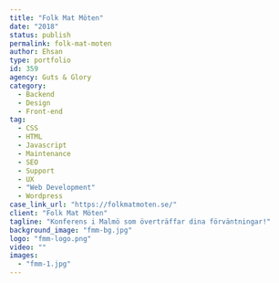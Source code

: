 ```yaml
---
title: "Folk Mat Möten"
date: "2018"
status: publish
permalink: folk-mat-moten
author: Ehsan
type: portfolio
id: 359
agency: Guts & Glory
category:
  - Backend
  - Design
  - Front-end
tag:
  - CSS
  - HTML
  - Javascript
  - Maintenance
  - SEO
  - Support
  - UX
  - "Web Development"
  - Wordpress
case_link_url: "https://folkmatmoten.se/"
client: "Folk Mat Möten"
tagline: "Konferens i Malmö som överträffar dina förväntningar!"
background_image: "fmm-bg.jpg"
logo: "fmm-logo.png"
video: ""
images:
  - "fmm-1.jpg"
---
```

